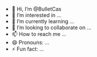 - 👋 Hi, I’m @BulletCas
- 👀 I’m interested in ...
- 🌱 I’m currently learning ...
- 💞️ I’m looking to collaborate on ...
- 📫 How to reach me ...
- 😄 Pronouns: ...
- ⚡ Fun fact: ...

<!---
BulletCas/BulletCas is a ✨ special ✨ repository because its `README.md` (this file) appears on your GitHub profile.
You can click the Preview link to take a look at your changes.
--->
